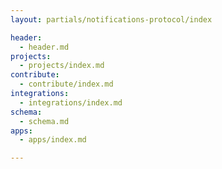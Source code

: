 ```yaml
---
layout: partials/notifications-protocol/index

header:
  - header.md
projects:
  - projects/index.md
contribute:
  - contribute/index.md
integrations:
  - integrations/index.md
schema:
  - schema.md
apps:
  - apps/index.md

---
```

